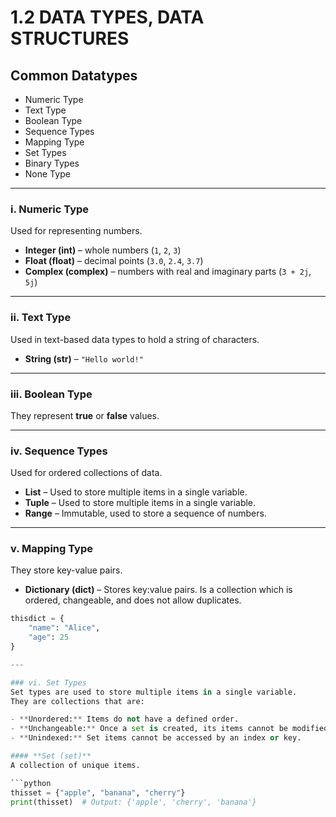 # 1.2 DATA TYPES, DATA STRUCTURES

## Common Datatypes
- Numeric Type
- Text Type
- Boolean Type
- Sequence Types
- Mapping Type
- Set Types
- Binary Types
- None Type

---

### i. Numeric Type
Used for representing numbers.

- **Integer (int)** – whole numbers (`1`, `2`, `3`)  
- **Float (float)** – decimal points (`3.0`, `2.4`, `3.7`)  
- **Complex (complex)** – numbers with real and imaginary parts (`3 + 2j`, `5j`)

---

### ii. Text Type
Used in text-based data types to hold a string of characters.

- **String (str)** – `"Hello world!"`

---

### iii. Boolean Type
They represent **true** or **false** values.

---

### iv. Sequence Types
Used for ordered collections of data.

- **List** – Used to store multiple items in a single variable.
- **Tuple** – Used to store multiple items in a single variable.
- **Range** – Immutable, used to store a sequence of numbers.

---

### v. Mapping Type
They store key-value pairs.

- **Dictionary (dict)** – Stores key:value pairs. Is a collection which is ordered, changeable, and does not allow duplicates.

```python
thisdict = {
    "name": "Alice",
    "age": 25
}

---

### vi. Set Types
Set types are used to store multiple items in a single variable.  
They are collections that are:

- **Unordered:** Items do not have a defined order.  
- **Unchangeable:** Once a set is created, its items cannot be modified (though you can add or remove items).  
- **Unindexed:** Set items cannot be accessed by an index or key.

#### **Set (set)**
A collection of unique items.

```python
thisset = {"apple", "banana", "cherry"}
print(thisset)  # Output: {'apple', 'cherry', 'banana'}
